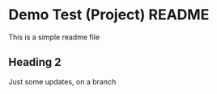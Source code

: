 # Demo Test (Project) README

This is a simple readme file

## Heading 2

Just some updates, on a branch